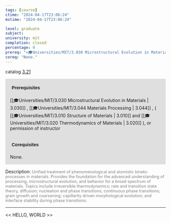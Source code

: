 ```yaml
---
tags: [course]
ctime: "2024-04-17T23:06:24"
mstime: "2024-04-17T23:06:24"

level: graduate
subject: 
university: mit
completion: closed
percentage: 0
prereq: "<🎓Universities/MIT/3.030 Microstructural Evolution in Materials> , <🎓Universities/MIT/3.044 Materials Processing> , ( <🎓Universities/MIT/3.010 Structure of Materials> and <🎓Universities/MIT/3.020 Thermodynamics of Materials> ), or permission of instructor"
coreq: "None."
---
```


catalog [3.21](http://student.mit.edu/catalog/m3a.html#3.21)

<span style="display: block; padding: 15px; background-color: rgb(100, 100, 100, 0.2);"><font id="m_prereq2957_0" style="display: block; font-family: Arial, sans-serif; font-weight: bold; padding: 5px">Prerequisites</font><br><span id="prereq2957_0">[[🎓Universities/MIT/3.030 Microstructural Evolution in Materials | 3.030]] , [[🎓Universities/MIT/3.044 Materials Processing | 3.044]] , ( [[🎓Universities/MIT/3.010 Structure of Materials | 3.010]] and [[🎓Universities/MIT/3.020 Thermodynamics of Materials | 3.020]] ), or permission of instructor</span></span>
<span style="display: block; padding: 15px; background-color: rgb(100, 100, 100, 0.2);"><font id="m_coreq2957_0" style="display: block; font-family: Arial, sans-serif; font-weight: bold; padding: 5px">Corequisites</font><br><span id="coreq2957_0">None.</span></span>

<font style="">Description:</font>
<font style="color: grey; font-size: 0.8rem;">Unified treatment of phenomenological and atomistic kinetic processes in materials. Provides the foundation for the advanced understanding of processing, microstructural evolution, and behavior for a broad spectrum of materials. Topics include irreversible thermodynamics; rate and transition state theory, diffusion; nucleation and phase transitions; continuous phase transitions; grain growth and coarsening; capillarity driven morphological evolution; and interface stability during phase transitions.</font>



---

<< HELLO, WORLD >>
